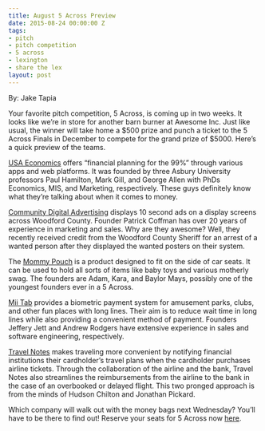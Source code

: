 ```yaml
---
title: August 5 Across Preview
date: 2015-08-24 00:00:00 Z
tags:
- pitch
- pitch competition
- 5 across
- lexington
- share the lex
layout: post
---
```

 
<p>By: Jake Tapia</p><p>Your favorite pitch competition, 5 Across, is coming up in two weeks. It looks like we’re in store for another barn burner at Awesome Inc. Just like usual, the winner will take home a $500 prize and punch a ticket to the 5 Across Finals in December to compete for the grand prize of $5000. Here’s a quick preview of the teams.<br/></p><p><a href="http://usa-economics.com" target="_blank">USA Economics</a> offers “financial planning for the 99%” through various apps and web platforms. It was founded by three Asbury University professors Paul Hamilton, Mark Gill, and George Allen with PhDs Economics, MIS, and Marketing, respectively. These guys definitely know what they’re talking about when it comes to money.</p><p>

<a href="http://www.communitydigitaladvertising.com/" target="_blank">Community Digital Advertising</a> displays 10 second ads on a display screens across Woodford County.  Founder Patrick Coffman has over 20 years of experience in marketing and sales. Why are they awesome? Well, they recently received credit from the Woodford County Sheriff for an arrest of a wanted person after they displayed the wanted posters on their system.

</p><p>The <a href="http://mommypouch.com" target="_blank">Mommy Pouch</a> is a product designed to fit on the side of car seats. It can be used to hold all sorts of items like baby toys and various motherly swag. The founders are Adam, Kara, and Baylor Mays, possibly one of the youngest founders ever in a 5 Across.</p><p><a href="http://miitab.com" target="_blank">Mii Tab</a> provides a biometric payment system for amusement parks, clubs, and other fun places with long lines. Their aim is to reduce wait time in long lines while also providing a convenient method of payment. Founders Jeffery Jett and Andrew Rodgers have extensive experience in sales and software engineering, respectively. </p><p><a href="http://travelnotes.io" target="_blank">Travel Notes</a> makes traveling more convenient by notifying financial institutions their cardholder’s travel plans when the cardholder purchases airline tickets. Through the collaboration of the airline and the bank, Travel Notes also streamlines the reimbursements from the airline to the bank in the case of an overbooked or delayed flight. This two pronged approach is from the minds of Hudson Chilton and Jonathan Pickard.</p><p>Which company will walk out with the money bags next Wednesday? You’ll have to be there to find out! Reserve your seats for 5 Across now <a href="http://www.eventbrite.com/e/5-across-lexington-august-2015-tickets-17975727886" target="_blank">here</a>.</p>
